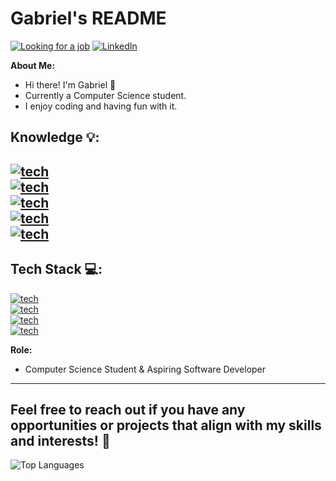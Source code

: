 # Gabriel's README

<a href="https://github.com/Ga5000">![Looking for a job](https://img.shields.io/badge/Looking_for_a_job-Yes!-green)</a>
<a href="https://www.linkedin.com/in/gabriel-lisboa05/" target="blank">![LinkedIn](https://img.shields.io/badge/LinkedIn-Profile-blue)</a>



**About Me:**
- Hi there! I'm Gabriel 🧐
- Currently a Computer Science student.
- I enjoy coding and having fun with it.

**Knowledge 💡:**
--
<a href="https://github.com/Ga5000">![tech](https://img.shields.io/badge/Spring-MVC-green)</a>
<br>
<a href="https://github.com/Ga5000">![tech](https://img.shields.io/badge/Spring-JPA-green)</a>
<br>
<a href="https://github.com/Ga5000">![tech](https://img.shields.io/badge/Spring-Security-green)</a>
<br>
<a href="https://github.com/Ga5000">![tech](https://img.shields.io/badge/Java-Maven-red)</a>
<br>
<a href="https://github.com/Ga5000">![tech](https://img.shields.io/badge/Java-DSA-blue)</a>
--

**Tech Stack 💻:**
--
<a href="https://github.com/Ga5000">![tech](https://img.shields.io/badge/Tech-ReactJS-blue)</a>
<br>
<a href="https://github.com/Ga5000">![tech](https://img.shields.io/badge/Tech-Java-red)</a>
<br>
<a href="https://github.com/Ga5000">![tech](https://img.shields.io/badge/Tech-MySQL-blue)</a>
<br>
<a href="https://github.com/Ga5000">![tech](https://img.shields.io/badge/Tool-Git-red)</a>

**Role:**
- Computer Science Student & Aspiring Software Developer

---

Feel free to reach out if you have any opportunities or projects that align with my skills and interests! 🚀
---
![Top Languages](https://github-readme-stats.vercel.app/api/top-langs/?username=Ga5000&layout=compact&theme=dark)


